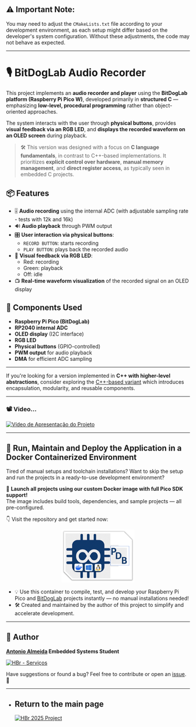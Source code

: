 ## ⚠️ Important Note:
You may need to adjust the `CMakeLists.txt` file according to your development environment, as each setup might differ based on the developer's system configuration. Without these adjustments, the code may not behave as expected.

---

# 🎙️ BitDogLab Audio Recorder

This project implements an **audio recorder and player** using the **BitDogLab platform (Raspberry Pi Pico W)**, developed primarily in **structured C** — emphasizing **low-level, procedural programming** rather than object-oriented approaches.

The system interacts with the user through **physical buttons**, provides **visual feedback via an RGB LED**, and **displays the recorded waveform on an OLED screen** during playback.

> 🛠️ This version was designed with a focus on **C language fundamentals**, in contrast to C++-based implementations. It prioritizes **explicit control over hardware**, **manual memory management**, and **direct register access**, as typically seen in embedded C projects.

## 📦 Features

- 🎚️ **Audio recording** using the internal ADC (with adjustable sampling rate - tests with 12k and 16k)
- 🔊 **Audio playback** through PWM output
- 🎛️ **User interaction via physical buttons**:
  - `RECORD BUTTON`: starts recording
  - `PLAY BUTTON`: plays back the recorded audio
- 🌈 **Visual feedback via RGB LED**:
  - Red: recording
  - Green: playback
  - Off: idle
- 📺 **Real-time waveform visualization** of the recorded signal on an OLED display

## 🧰 Components Used

- **Raspberry Pi Pico (BitDogLab)**
- **RP2040 internal ADC**
- **OLED display** (I2C interface)
- **RGB LED**
- **Physical buttons** (GPIO-controlled)
- **PWM output** for audio playback
- **DMA** for efficient ADC sampling

---

If you're looking for a version implemented in **C++ with higher-level abstractions**, consider exploring the [C++-based variant](https://github.com/alfecjo/picodevfirmware/tree/main/project013/synthesize_audio_plus_plus__copyright) which introduces encapsulation, modularity, and reusable components.

---

### 📽️ Video... 

[![Vídeo de Apresentação do Projeto](https://github.com/alfecjo/picodevfirmware/blob/main/project012/synthesize_audio_ac/assets/syntetize%20C.png)](https://www.youtube.com/watch?v=dL5RZdOgLoE)

---

## 🐳 Run, Maintain and Deploy the Application in a Docker Containerized Environment

Tired of manual setups and toolchain installations? Want to skip the setup and run the projects in a ready-to-use development environment?

🚀 **Launch all projects using our custom Docker image with full Pico SDK support!**  
The image includes build tools, dependencies, and sample projects — all pre-configured.

👇 Visit the repository and get started now:  

<p align="center">
  <a href="https://github.com/alfecjo/rp2040-container">
    <img src="https://github.com/alfecjo/antonio_almeida_embarcatech_HBr_2025/raw/main/picodevbox.png" alt="PicoDevBox" width="200"/>
  </a>
</p>

- 💡 Use this container to compile, test, and develop your Raspberry Pi Pico and [BitDogLab](https://github.com/BitDogLab/BitDogLab) projects instantly — no manual installations needed!
- 🛠️ Created and maintained by the author of this project to simplify and accelerate development.

---

## 👤 Author
**[Antonio Almeida](https://alfecjo.github.io/) Embedded Systems Student**

[![HBr - Serviços](https://github.com/alfecjo/picodevfirmware/blob/main/project000/antonio_almeida_embarcatech_HBr_2025_fase_1/hbr.jpg)](https://hardware.org.br/servicos/)

Have suggestions or found a bug?
Feel free to contribute or open an [issue](https://github.com/alfecjo/antonio_almeida_embarcatech_HBr_2025/issues). 🚀

---

- ## Return to the main page
  [![HBr 2025 Project](https://img.shields.io/badge/HBr_2025_Project-000000?style=for-the-badge&logo=github&logoColor=white)](https://github.com/alfecjo/antonio_almeida_embarcatech_HBr_2025)

